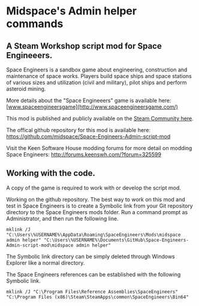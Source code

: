 Midspace's Admin helper commands
======================
A Steam Workshop script mod for Space Engineeers.
----------------------

Space Engineers is a sandbox game about engineering, construction and maintenance 
of space works. Players build space ships and space stations of various sizes and 
utilization (civil and military), pilot ships and perform asteroid mining.

More details about the "Space Engineeers" game is available here:
[www.spaceengineersgame](http://www.spaceengineersgame.com/)


This mod is published and publicly available on the [Steam Community here](
http://steamcommunity.com/sharedfiles/filedetails/?id=316190120).


The offical github repository for this mod is available here:
https://github.com/midspace/Space-Engineers-Admin-script-mod


Visit the Keen Software House modding forums for more detail on modding Space Engineers:
http://forums.keenswh.com/?forum=325599


Working with the code.
---------------------
A copy of the game is required to work with or develop the script mod.

Working on the github repository.
The best way to work on this mod and test in Space Engineers is to create a Symbolic 
link from your Git repository directory to the Space Engineers mods folder.
Run a command prompt as Administrator, and then run the following line.

```
mklink /J "C:\Users\%USERNAME%\AppData\Roaming\SpaceEngineers\Mods\midspace admin helper" "C:\Users\%USERNAME%\Documents\GitHub\Space-Engineers-Admin-script-mod\midspace admin helper"
```

The Symbolic link directory can be simply deleted through Windows Explorer like a normal directory.

The Space Engineers references can be established with the following Symbolic link.
```
mklink /J "C:\Program Files\Reference Assemblies\SpaceEngineers" "C:\Program Files (x86)\Steam\SteamApps\common\SpaceEngineers\Bin64"
```
